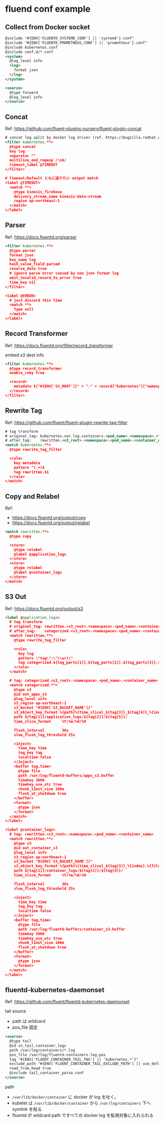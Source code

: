 # fluend conf example
## Collect from Docker socket
```xml
@include "#{ENV['FLUENTD_SYSTEMD_CONF'] || 'systemd'}.conf"
@include "#{ENV['FLUENTD_PROMETHEUS_CONF'] || 'prometheus'}.conf"
@include kubernetes.conf
@include conf.d/*.conf
<system>
  @log_level info
  <log>
    format json
  </log>
</system>

<source>
  @type forward
  @log_level info
</source>
```

## Concat
Ref: https://github.com/fluent-plugins-nursery/fluent-plugin-concat

```xml
# concat log split by docker log driver (ref. https://bugzilla.redhat.com/show_bug.cgi?id=1573680
<filter kubernetes.**>
  @type concat
  key log
  separator ""
  multiline_end_regexp /\n$/
  timeout_label @TIMEOUT
</filter>

# Timeout/Default ともに送りたい output match
<label @TIMEOUT>
  <match **>
    @type kinesis_firehose
    delivery_stream_name kinesis-data-stream
    region ap-northeast-1
  </match>
</label>
```

## Parser
Ref: https://docs.fluentd.org/parser

```xml
<filter kubernetes.**>
  @type parser
  format json
  key_name log
  hash_value_field parsed
  reserve_data true
  # ignore parse error caused by non json format log
  emit_invalid_record_to_error true
  time_key nil
</filter>

<label @ERROR>
  # just discard this time
  <match **>
    type null
  </match>
</label>
```

## Record Transformer
Ref: https://docs.fluentd.org/filter/record_transformer

embed s3 dest info
```xml
<filter kubernetes.**>
  @type record_transformer
  enable_ruby true

  <record>
    metadata ${"#{ENV['S3_ROOT']}" + "." + record["kubernetes"]["namespace_name"] + "." + record["kubernetes"]["pod_name"] + "." + record["kubernetes"]["container_name"]}
  </record>
</filter>
```

## Rewrite Tag
Ref: https://github.com/fluent/fluent-plugin-rewrite-tag-filter

```xml
# tag transform
# original_tag: kubernetes.var.log.containers.<pod_name>_<namespace>_<filename>.log
# after_tag:    rewritten.<s3_root>.<namespace>.<pod_name>.<container_name>
<match kubernetes.**>
  @type rewrite_tag_filter

  <rule>
    key metadata
    pattern ^(.+)$
    tag rewritten.$1
  </rule>
</match>
```

## Copy and Relabel
Ref:
* https://docs.fluentd.org/output/copy
* https://docs.fluentd.org/output/relabel

```xml
<match rewritten.**>
  @type copy

  <store>
    @type relabel
    @label @application_logs
  </store>
  <store>
    @type relabel
    @label @container_logs
  </store>
</match>
```

## S3 Out
Ref: https://docs.fluentd.org/output/s3

```xml
<label @application_logs>
  # tag transform
  # original_tag: rewritten.<s3_root>.<namespace>.<pod_name>.<container_name>
  # after_tag:    categorized.<s3_root>.<namespace>.<pod_name>.<container_name>.<log_type>
  <match rewritten.**>
    @type rewrite_tag_filter

    <rule>
      key log
      pattern \"tag\":\"(\w+)\"
      tag categorized.${tag_parts[1]}.${tag_parts[2]}.${tag_parts[3]}.${tag_parts[4]}.$1
    </rule>
  </match>

  # tag: categorized.<s3_root>.<namespace>.<pod_name>.<container_name>.<log_type>
  <match categorized.**>
    @type s3
    @id out_apps_s3
    @log_level info
    s3_region ap-northeast-1
    s3_bucket "#{ENV['S3_BUCKET_NAME']}"
    s3_object_key_format %{path}%{time_slice}_${tag[3]}_${tag[4]}_%{index}.%{file_extension}
    path ${tag[1]}/application_logs/${tag[2]}/${tag[5]}/
    time_slice_format     %Y/%m/%d/%H

    flush_interval        30s
    slow_flush_log_threshold 25s

    <inject>
      time_key time
      tag_key tag
      localtime false
    </inject>
    <buffer tag,time>
      @type file
      path /var/log/fluentd-buffers/apps_s3.buffer
      timekey 3600
      timekey_use_utc true
      chunk_limit_size 100m
      flush_at_shutdown true
    </buffer>
    <format>
      @type json
    </format>
  </match>
</label>

<label @container_logs>
  # tag: rewritten.<s3_root>.<namespace>.<pod_name>.<container_name>
  <match rewritten.**>
    @type s3
    @id out_container_s3
    @log_level info
    s3_region ap-northeast-1
    s3_bucket "#{ENV['S3_BUCKET_NAME']}"
    s3_object_key_format %{path}%{time_slice}_${tag[3]}_%{index}.%{file_extension}
    path ${tag[1]}/container_logs/${tag[2]}/${tag[4]}/
    time_slice_format     %Y/%m/%d/%H

    flush_interval        30s
    slow_flush_log_threshold 25s

    <inject>
      time_key time
      tag_key tag
      localtime false
    </inject>
    <buffer tag,time>
      @type file
      path /var/log/fluentd-buffers/container_s3.buffer
      timekey 3600
      timekey_use_utc true
      chunk_limit_size 100m
      flush_at_shutdown true
    </buffer>
    <format>
      @type json
    </format>
  </match>
</label>
```

## fluentd-kubernetes-daemonset
Ref: https://github.com/fluent/fluentd-kubernetes-daemonset

tail source
* path は wildcard
* pos_file 固定
```xml
<source>
  @type tail
  @id in_tail_container_logs
  path /var/log/containers/*.log
  pos_file /var/log/fluentd-containers.log.pos
  tag "#{ENV['FLUENT_CONTAINER_TAIL_TAG'] || 'kubernetes.*'}"
  exclude_path "#{ENV['FLUENT_CONTAINER_TAIL_EXCLUDE_PATH'] || use_default}"
  read_from_head true
  @include tail_container_parse.conf
</source>
```

path
* `/var/lib/docker/container` に docker が log を吐く。
* kubelet は `/var/lib/docker/container` から `/var/log/containers` 下へ symlink を貼る
* fluentd が wildcard path ですべての docker log を監視対象に入れられる

